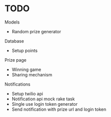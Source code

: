 # TODO

Models

* Random prize generator

Database

* Setup points

Prize page

* Winning game
* Sharing mechanism

Notifications

* Setup twilio api
* Notification api mock rake task
* Single use login token generator
* Send notification with prize url and login token

